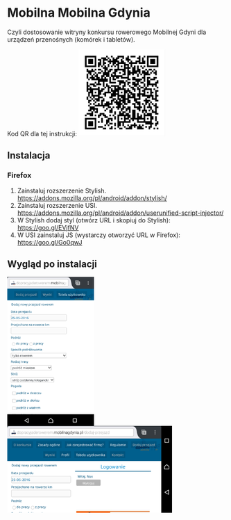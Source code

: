 Mobilna Mobilna Gdynia
======================

Czyli dostosowanie witryny konkursu rowerowego Mobilnej Gdyni dla urządzeń przenośnych (komórek i tabletów).

Kod QR dla tej instrukcji:
<img
	src="qr_readme.png" alt="Readme QR"
	width="200"
/>

Instalacja
----------

### Firefox ###
1. Zainstaluj rozszerzenie Stylish.
	https://addons.mozilla.org/pl/android/addon/stylish/
2. Zainstaluj rozszerzenie USI.
	https://addons.mozilla.org/pl/android/addon/userunified-script-injector/
3. W Stylish dodaj styl (otwórz URL i skopiuj do Stylish):
	https://goo.gl/EVjfNV
4. W USI zainstaluj JS (wystarczy otworzyć URL w Firefox):
	https://goo.gl/Go0qwJ

Wygląd po instalacji
--------------------

<img
	src="screen.png" alt="wąski ekran"
	width="200" align="left"
/><img 
	src="screen_szeroki.png" alt="szeroki ekran" 
	height="200"
/>


